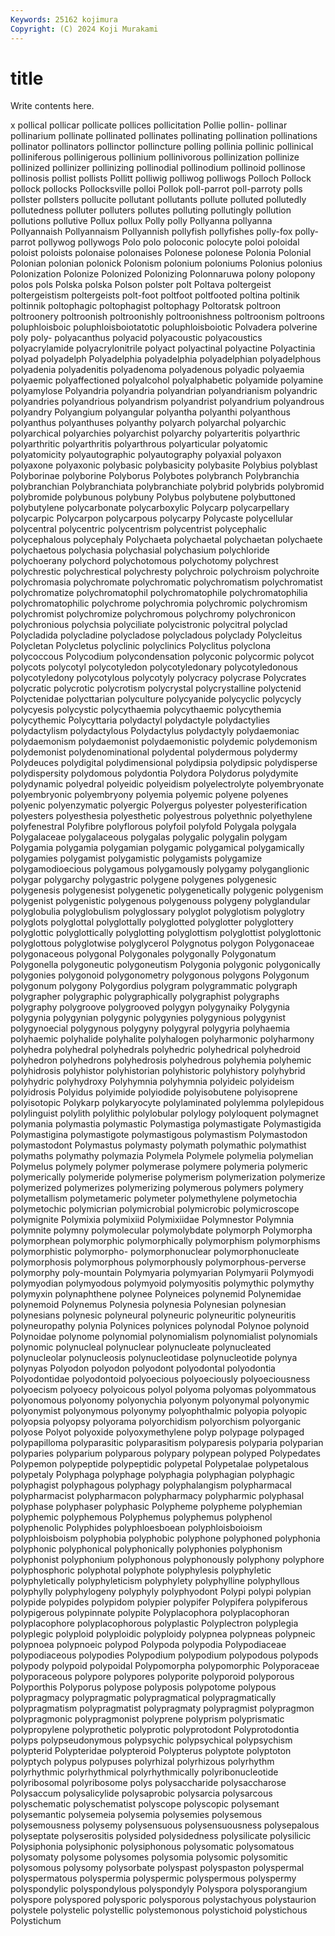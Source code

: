 ```yaml
---
Keywords: 25162 kojimura
Copyright: (C) 2024 Koji Murakami
---
```


# title

Write contents here.



x pollical pollicar pollicate pollices pollicitation Pollie
pollin- pollinar pollinarium pollinate pollinated pollinates pollinating pollination pollinations pollinator
pollinators pollinctor pollincture polling pollinia pollinic pollinical polliniferous pollinigerous pollinium
pollinivorous pollinization pollinize pollinized pollinizer pollinizing pollinodial pollinodium pollinoid pollinose
pollinosis pollist pollists Pollitt polliwig polliwog polliwogs Polloch Pollock pollock
pollocks Pollocksville polloi Pollok poll-parrot poll-parroty polls pollster pollsters pollucite
pollutant pollutants pollute polluted pollutedly pollutedness polluter polluters pollutes polluting
pollutingly pollution pollutions pollutive Pollux pollux Polly polly Pollyanna pollyanna
Pollyannaish Pollyannaism Pollyannish pollyfish pollyfishes polly-fox polly-parrot pollywog pollywogs Polo
polo poloconic polocyte poloi poloidal poloist poloists polonaise polonaises Polonese
polonese Polonia Polonial Polonian polonian polonick Polonism polonium poloniums Polonius
polonius Polonization Polonize Polonized Polonizing Polonnaruwa polony polopony polos pols
Polska polska Polson polster polt Poltava poltergeist poltergeistism poltergeists polt-foot
poltfoot poltfooted poltina poltinik poltinnik poltophagic poltophagist poltophagy Poltoratsk poltroon
poltroonery poltroonish poltroonishly poltroonishness poltroonism poltroons poluphloisboic poluphloisboiotatotic poluphloisboiotic Polvadera
polverine poly poly- polyacanthus polyacid polyacoustic polyacoustics polyacrylamide polyacrylonitrile polyact
polyactinal polyactine Polyactinia polyad polyadelph Polyadelphia polyadelphia polyadelphian polyadelphous polyadenia
polyadenitis polyadenoma polyadenous polyadic polyaemia polyaemic polyaffectioned polyalcohol polyalphabetic polyamide
polyamine polyamylose Polyandria polyandria polyandrian polyandrianism polyandric polyandries polyandrious polyandrism
polyandrist polyandrium polyandrous polyandry Polyangium polyangular polyantha polyanthi polyanthous polyanthus
polyanthuses polyanthy polyarch polyarchal polyarchic polyarchical polyarchies polyarchist polyarchy polyarteritis
polyarthric polyarthritic polyarthritis polyarthrous polyarticular polyatomic polyatomicity polyautographic polyautography polyaxial
polyaxon polyaxone polyaxonic polybasic polybasicity polybasite Polybius polyblast Polyborinae polyborine
Polyborus Polybotes polybranch Polybranchia polybranchian Polybranchiata polybranchiate polybrid polybrids polybromid
polybromide polybunous polybuny Polybus polybutene polybuttoned polybutylene polycarbonate polycarboxylic Polycarp
polycarpellary polycarpic Polycarpon polycarpous polycarpy Polycaste polycellular polycentral polycentric polycentrism
polycentrist polycephalic polycephalous polycephaly Polychaeta polychaetal polychaetan polychaete polychaetous polychasia
polychasial polychasium polychloride polychoerany polychord polychotomous polychotomy polychrest polychrestic polychrestical
polychresty polychroic polychroism polychroite polychromasia polychromate polychromatic polychromatism polychromatist polychromatize
polychromatophil polychromatophile polychromatophilia polychromatophilic polychrome polychromia polychromic polychromism polychromist polychromize
polychromous polychromy polychronicon polychronious polychsia polyciliate polycistronic polycitral polyclad Polycladida
polycladine polycladose polycladous polyclady Polycleitus Polycletan Polycletus polyclinic polyclinics Polyclitus
polyclona polycoccous Polycodium polycondensation polyconic polycormic polycot polycots polycotyl polycotyledon
polycotyledonary polycotyledonous polycotyledony polycotylous polycotyly polycracy polycrase Polycrates polycratic polycrotic
polycrotism polycrystal polycrystalline polyctenid Polyctenidae polycttarian polyculture polycyanide polycyclic polycycly
polycyesis polycystic polycythaemia polycythaemic polycythemia polycythemic Polycyttaria polydactyl polydactyle polydactylies
polydactylism polydactylous Polydactylus polydactyly polydaemoniac polydaemonism polydaemonist polydaemonistic polydemic polydemonism
polydemonist polydenominational polydental polydermous polydermy Polydeuces polydigital polydimensional polydipsia polydipsic
polydisperse polydispersity polydomous polydontia Polydora Polydorus polydymite polydynamic polyedral polyeidic
polyeidism polyelectrolyte polyembryonate polyembryonic polyembryony polyemia polyemic polyene polyenes polyenic
polyenzymatic polyergic Polyergus polyester polyesterification polyesters polyesthesia polyesthetic polyestrous polyethnic
polyethylene polyfenestral Polyfibre polyflorous polyfoil polyfold Polygala polygala Polygalaceae polygalaceous
polygalas polygalic polygalin polygam Polygamia polygamia polygamian polygamic polygamical polygamically
polygamies polygamist polygamistic polygamists polygamize polygamodioecious polygamous polygamously polygamy polyganglionic
polygar polygarchy polygastric polygene polygenes polygenesic polygenesis polygenesist polygenetic polygenetically
polygenic polygenism polygenist polygenistic polygenous polygenouss polygeny polyglandular polyglobulia polyglobulism
polyglossary polyglot polyglotism polyglotry polyglots polyglottal polyglottally polyglotted polyglotter polyglottery
polyglottic polyglottically polyglotting polyglottism polyglottist polyglottonic polyglottous polyglotwise polyglycerol Polygnotus
polygon Polygonaceae polygonaceous polygonal Polygonales polygonally Polygonatum Polygonella polygoneutic polygoneutism
Polygonia polygonic polygonically polygonies polygonoid polygonometry polygonous polygons Polygonum polygonum
polygony Polygordius polygram polygrammatic polygraph polygrapher polygraphic polygraphically polygraphist polygraphs
polygraphy polygroove polygrooved polygyn polygynaiky Polygynia polygynia polygynian polygynic polygynies
polygynious polygynist polygynoecial polygynous polygyny polygyral polygyria polyhaemia polyhaemic polyhalide
polyhalite polyhalogen polyharmonic polyharmony polyhedra polyhedral polyhedrals polyhedric polyhedrical polyhedroid
polyhedron polyhedrons polyhedrosis polyhedrous polyhemia polyhemic polyhidrosis polyhistor polyhistorian polyhistoric
polyhistory polyhybrid polyhydric polyhydroxy Polyhymnia polyhymnia polyideic polyideism polyidrosis Polyidus
polyimide polyiodide polyisobutene polyisoprene polyisotopic Polykarp polykaryocyte polylaminated polylemma polylepidous
polylinguist polylith polylithic polylobular polylogy polyloquent polymagnet polymania polymastia polymastic
Polymastiga polymastigate Polymastigida Polymastigina polymastigote polymastigous polymastism Polymastodon polymastodont Polymastus
polymasty polymath polymathic polymathist polymaths polymathy polymazia Polymela Polymele polymelia
polymelian Polymelus polymely polymer polymerase polymere polymeria polymeric polymerically polymeride
polymerise polymerism polymerization polymerize polymerized polymerizes polymerizing polymerous polymers polymery
polymetallism polymetameric polymeter polymethylene polymetochia polymetochic polymicrian polymicrobial polymicrobic polymicroscope
polymignite Polymixia polymixiid Polymixiidae Polymnestor Polymnia polymnite polymny polymolecular polymolybdate
polymorph Polymorpha polymorphean polymorphic polymorphically polymorphism polymorphisms polymorphistic polymorpho- polymorphonuclear
polymorphonucleate polymorphosis polymorphous polymorphously polymorphous-perverse polymorphy poly-mountain Polymyaria polymyarian Polymyarii
Polymyodi polymyodian polymyodous polymyoid polymyositis polymythic polymythy polymyxin polynaphthene polynee
Polyneices polynemid Polynemidae polynemoid Polynemus Polynesia polynesia Polynesian polynesian polynesians
polynesic polyneural polyneuric polyneuritic polyneuritis polyneuropathy polynia Polynices polynices polynodal
Polynoe polynoid Polynoidae polynome polynomial polynomialism polynomialist polynomials polynomic polynucleal
polynuclear polynucleate polynucleated polynucleolar polynucleosis polynucleotidase polynucleotide polynya polynyas Polyodon
polyodon polyodont polyodontal polyodontia Polyodontidae polyodontoid polyoecious polyoeciously polyoeciousness polyoecism
polyoecy polyoicous polyol polyoma polyomas polyommatous polyonomous polyonomy polyonychia polyonym
polyonymal polyonymic polyonymist polyonymous polyonymy polyophthalmic polyopia polyopic polyopsia polyopsy
polyorama polyorchidism polyorchism polyorganic polyose Polyot polyoxide polyoxymethylene polyp polypage
polypaged polypapilloma polyparasitic polyparasitism polyparesis polyparia polyparian polyparies polyparium polyparous
polypary polypean polyped Polypedates Polypemon polypeptide polypeptidic polypetal Polypetalae polypetalous
polypetaly Polyphaga polyphage polyphagia polyphagian polyphagic polyphagist polyphagous polyphagy polyphalangism
polypharmacal polypharmacist polypharmacon polypharmacy polypharmic polyphasal polyphase polyphaser polyphasic Polypheme
polypheme polyphemian polyphemic polyphemous Polyphemus polyphemus polyphenol polyphenolic Polyphides polyphloesboean
polyphloisboioism polyphloisboism polyphobia polyphobic polyphone polyphoned polyphonia polyphonic polyphonical polyphonically
polyphonies polyphonism polyphonist polyphonium polyphonous polyphonously polyphony polyphore polyphosphoric polyphotal
polyphote polyphylesis polyphyletic polyphyletically polyphyleticism polyphylety polyphylline polyphyllous polyphylly polyphylogeny
polyphyly polyphyodont Polypi polypi polypian polypide polypides polypidom polypier polypifer
Polypifera polypiferous polypigerous polypinnate polypite Polyplacophora polyplacophoran polyplacophore polyplacophorous polyplastic
Polyplectron polyplegia polyplegic polyploid polyploidic polyploidy polypnea polypneas polypneic polypnoea
polypnoeic polypod Polypoda polypodia Polypodiaceae polypodiaceous polypodies Polypodium polypodium polypodous
polypods polypody polypoid polypoidal Polypomorpha polypomorphic Polyporaceae polyporaceous polypore polypores
polyporite polyporoid polyporous Polyporthis Polyporus polypose polyposis polypotome polypous polypragmacy
polypragmatic polypragmatical polypragmatically polypragmatism polypragmatist polypragmaty polypragmist polypragmon polypragmonic polypragmonist
polyprene polyprism polyprismatic polypropylene polyprothetic polyprotic polyprotodont Polyprotodontia polyps polypseudonymous
polypsychic polypsychical polypsychism polypterid Polypteridae polypteroid Polypterus polyptote polyptoton polyptych
polypus polypuses polyrhizal polyrhizous polyrhythm polyrhythmic polyrhythmical polyrhythmically polyribonucleotide polyribosomal
polyribosome polys polysaccharide polysaccharose Polysaccum polysalicylide polysaprobic polysarcia polysarcous polyschematic
polyschematist polyscope polyscopic polysemant polysemantic polysemeia polysemia polysemies polysemous polysemousness
polysemy polysensuous polysensuousness polysepalous polyseptate polyserositis polysided polysidedness polysilicate polysilicic
Polysiphonia polysiphonic polysiphonous polysomatic polysomatous polysomaty polysome polysomes polysomia polysomic
polysomitic polysomous polysomy polysorbate polyspast polyspaston polyspermal polyspermatous polyspermia polyspermic
polyspermous polyspermy polyspondylic polyspondylous polyspondyly Polyspora polysporangium polyspore polyspored polysporic
polysporous polystachyous polystaurion polystele polystelic polystellic polystemonous polystichoid polystichous Polystichum
